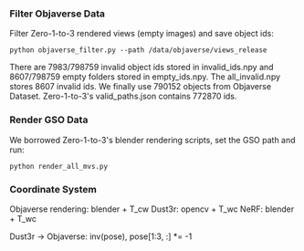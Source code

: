 ### Filter Objaverse Data 
Filter Zero-1-to-3 rendered views (empty images) and save object ids:
```commandline
python objaverse_filter.py --path /data/objaverse/views_release
```
There are 7983/798759 invalid object ids stored in invalid_ids.npy and 8607/798759 empty folders stored in empty_ids.npy. The all_invalid.npy stores 8607 invalid ids.
We finally use 790152 objects from Objaverse Dataset.
Zero-1-to-3's valid_paths.json contains 772870 ids.

### Render GSO Data
We borrowed Zero-1-to-3's blender rendering scripts, set the GSO path and run:
```commandline
python render_all_mvs.py
```


### Coordinate System
Objaverse rendering: blender + T_cw
Dust3r: opencv + T_wc
NeRF: blender + T_wc

Dust3r -> Objaverse: inv(pose), pose[1:3, :] *= -1